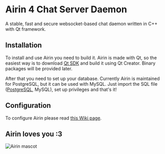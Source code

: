 # Airin 4 Chat Server Daemon #
A stable, fast and secure websocket-based chat daemon written in C++ with Qt framework.

## Installation
To install and use Airin you need to build it. Airin is made with Qt, so the easiest way is to download [Qt SDK](https://www.qt.io/download-qt-installer "Qt SDK") and build it using Qt Creator. Binary packages will be provided later.

After that you need to set up your database. Currently Airin is maintained for PostgreSQL, but it can be used with MySQL. Just import the SQL file ([PostgreSQL](https://raw.githubusercontent.com/asterleen/airin/master/dist/airin.pg.sql "PostgreSQL"), MySQL), set up privileges and that's it!

## Configuration
To configure Airin please read [this Wiki page](https://github.com/asterleen/airin/wiki/Configuration "this Wiki page").

## Airin loves you :3

![Airin mascot](https://i.imgur.com/pW5eCCZ.png)